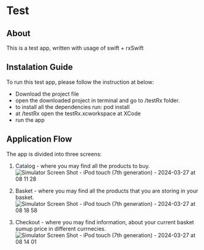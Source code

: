 # Test

## About
This is a test app, written with usage of swift + rxSwift

## Instalation Guide
To run this test app, please follow the instruction at below:
  - Download the project file
  - open the downloaded project in terminal and go to /testRx folder.
  - to install all the dependencies run: pod install
  - at /testRx open the testRx.xcworkspace at XCode
  - run the app 

## Application Flow
The app is divided into three screens:

1) Catalog - where you may find all the products to buy.
   ![Simulator Screen Shot - iPod touch (7th generation) - 2024-03-27 at 08 11 28](https://github.com/wojtek2313/Test/assets/43631100/e4806414-6307-4e52-932f-d2edc546bc42)

2) Basket - where you may find all the products that you are storing in your basket.
   ![Simulator Screen Shot - iPod touch (7th generation) - 2024-03-27 at 08 18 58](https://github.com/wojtek2313/Test/assets/43631100/ff37b438-9d0e-418e-b71d-3d5c047db8a3)

3) Checkout - where you may find information, about your current basket sumup price in different currnecies.
   ![Simulator Screen Shot - iPod touch (7th generation) - 2024-03-27 at 08 14 01](https://github.com/wojtek2313/Test/assets/43631100/49b5f8ca-58fd-4fc9-a23b-121565f1a344)
